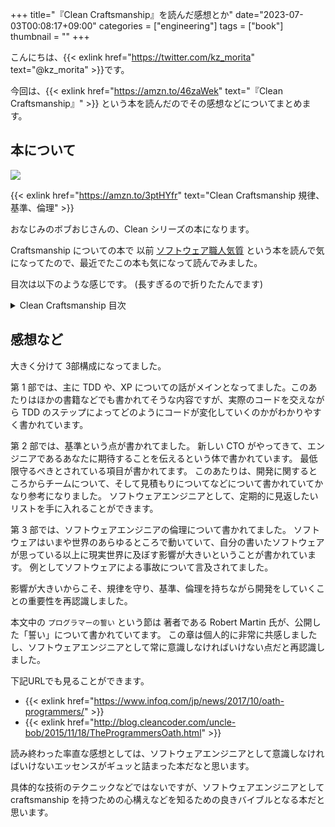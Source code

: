 +++
title="『Clean Craftsmanship』を読んだ感想とか"
date="2023-07-03T00:08:17+09:00"
categories = ["engineering"]
tags = ["book"]
thumbnail = ""
+++

こんにちは、{{< exlink href="https://twitter.com/kz_morita" text="@kz_morita" >}}です。

今回は、{{< exlink href="https://amzn.to/46zaWek" text="『Clean Craftsmanship』" >}} という本を読んだのでその感想などについてまとめます。


## 本について

<a href="https://www.amazon.co.jp/Clean-Craftsmanship-%E8%A6%8F%E5%BE%8B%E3%80%81%E5%9F%BA%E6%BA%96%E3%80%81%E5%80%AB%E7%90%86-Robert-C-Martin/dp/4048931075?&linkCode=li2&tag=foresta04-22&linkId=716b07b75297dc893c78c163dc075dd0&language=ja_JP&ref_=as_li_ss_il" target="_blank"><img border="0" src="//ws-fe.amazon-adsystem.com/widgets/q?_encoding=UTF8&ASIN=4048931075&Format=_SL160_&ID=AsinImage&MarketPlace=JP&ServiceVersion=20070822&WS=1&tag=foresta04-22&language=ja_JP" ></a><img src="https://ir-jp.amazon-adsystem.com/e/ir?t=foresta04-22&language=ja_JP&l=li2&o=9&a=4048931075" width="1" height="1" border="0" alt="" style="border:none !important; margin:0px !important;" />

{{< exlink href="https://amzn.to/3ptHYfr" text="Clean Craftsmanship 規律、基準、倫理" >}}


おなじみのボブおじさんの、Clean シリーズの本になります。

Craftsmanship についての本で 以前 [ソフトウェア職人気質](/posts/read-software-craftmanship/) という本を読んで気になってたので、最近でたこの本も気になって読んでみました。

目次は以下のような感じです。
(長すぎるので折りたたんでます)

<details>
<summary>Clean Craftsmanship 目次</summary>

```
序文

はじめに
-「クラフトマンシップ」という言葉について
- たったひとつの道

謝辞

著者について

第1章　クラフトマンシップ

第I部　規律
- エクストリームプログラミング
- テスト駆動開発
a リファクタリング
- シンプルな設計
- 協力的プログラミング
- 受け入れテスト

第2章　テスト駆動開発
- 概要
- 基本
- 結論

第3章　テスト駆動開発応用
- ソート1
- ソート2
- 行き詰まり
- AAA（準備、実行、アサート）
- テストダブル
- アーキテクチャ
- 結論

第4章　テスト設計
- データベースのテスト
- GUIのテスト
- テストパターン
- テスト設計
- 変換の優先順位説
- 結論

第5章　リファクタリング
- リファクタリングとは？
- 基本的なツールキット
- 規律
- 結論

第6章　シンプルな設計
- YAGNI
- テストでカバーする
- 表現の最大化
- 重複の最小化
- サイズの最小化

第7章　協力的プログラミング

第8章　受け入れテスト
- 規律
- 継続的ビルド

第II部　基準
- あなたの新しいCTO

第9章　生産性
- 絶対にS**Tを出荷しない
- 安価な適応力
- 常に準備万端
- 安定した生産性

第10章　品質
- 継続的改善
- 恐れを知らない能力
- エクストリームな品質
- QAを軽視しない
- QAは何も発見しない
- テストの自動化
- 自動テストとユーザーインターフェイス
- ユーザーインターフェイスのテスト

第11章　勇気
- お互いをカバーする
- 正直な見積り
- 「ノー」と言う
- 継続的挑戦的学習
- メンタリング

第III部　倫理
- 最初のプログラマー
- 75年
- オタクから救世主へ
- ロールモデルと悪役
- 我々が世界を支配する
- 大惨事
- プログラマーの誓い

第12章　有害
- 第一に、害を与えてはならない
- 最高傑作
- 再現可能な証拠

第13章　誠実
- 小さなサイクル
- 容赦ない改善
- 高い生産性を維持する

第14章　チームワーク
- チームとして働く
- 正直に公正に見積もる
- 尊重
- 学習をやめない

訳者あとがき
- ソフトウェアクラフトマンの歴史
- クリーンクラフトマンシップ

訳者紹介
索引
```
</details>


## 感想など

大きく分けて 3部構成になってました。

第 1 部では、主に TDD や、XP についての話がメインとなってました。このあたりはほかの書籍などでも書かれてそうな内容ですが、実際のコードを交えながら TDD のステップによってどのようにコードが変化していくのかがわかりやすく書かれています。

第 2 部では、基準という点が書かれてました。
新しい CTO がやってきて、エンジニアであるあなたに期待することを伝えるという体で書かれています。
最低限守るべきとされている項目が書かれてます。
このあたりは、開発に関するところからチームについて、そして見積もりについてなどについて書かれていてかなり参考になりました。
ソフトウェアエンジニアとして、定期的に見返したいリストを手に入れることができます。

第 3 部では、ソフトウェアエンジニアの倫理について書かれてました。
ソフトウェアはいまや世界のあらゆるところで動いていて、自分の書いたソフトウェアが思っている以上に現実世界に及ぼす影響が大きいということが書かれています。
例としてソフトウェアによる事故について言及されてました。

影響が大きいからこそ、規律を守り、基準、倫理を持ちながら開発をしていくことの重要性を再認識しました。

本文中の `プログラマーの誓い` という節は 著者である Robert Martin 氏が、公開した「誓い」について書かれていてます。
この章は個人的に非常に共感しましたし、ソフトウェアエンジニアとして常に意識しなければいけない点だと再認識しました。

下記URLでも見ることができます。
- {{< exlink href="https://www.infoq.com/jp/news/2017/10/oath-programmers/" >}}
- {{< exlink href="http://blog.cleancoder.com/uncle-bob/2015/11/18/TheProgrammersOath.html" >}}


読み終わった率直な感想としては、ソフトウェアエンジニアとして意識しなければいけないエッセンスがギュッと詰まった本だなと思います。

具体的な技術のテクニックなどではないですが、ソフトウェアエンジニアとして craftsmanship を持つための心構えなどを知るための良きバイブルとなる本だと思います。
